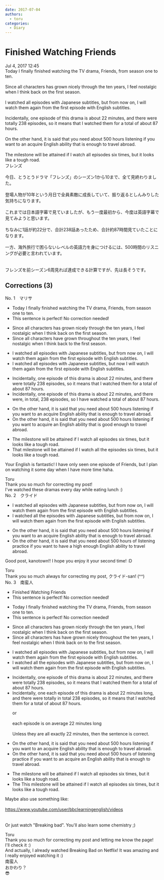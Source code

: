 ```yaml
---
date: 2017-07-04
authors:
  - toru
categories:
  - Diary
---
```


<h1 id="subject_show">Finished Watching Friends</h1>
<div class="date">Jul 4, 2017 12:45</div>
<div id="post"><div id="body_show_ori">
Today I finally finished watching the TV drama, Friends, from season one to ten.<br/><br/>Since all characters has grown nicely through the ten years, I feel nostalgic when I think back on the first season.<br/><br/>I watched all episodes with Japanese subtitles, but from now on, I will watch them again from the first episode with English subtitles.<br/><br/>Incidentally, one episode of this drama is about 22 minutes, and there were totally 238 episodes, so it means that I watched them for a total of about 87 hours.<br/><br/>On the other hand, it is said that you need about 500 hours listening if you want to an acquire English ability that is enough to travel abroad.<br/><br/>The milestone will be attained if I watch all episodes six times, but it looks like a tough road.
</div></div>

<!-- more -->

<div id="post_ja"><div id="body_show_mo">
フレンズ<br/><br/>今日、とうとうドラマ「フレンズ」のシーズン1から10まで、全て見終わりました。<br/><br/>登場人物が10年という月日で全員素敵に成長していて、振り返るとしんみりした気持ちになります。<br/><br/>これまでは日本語字幕で見ていましたが、もう一度最初から、今度は英語字幕で見てみようと思います。<br/><br/>ちなみに1話が約22分で、合計238話あったため、合計約87時間見ていたことになります。<br/><br/>一方、海外旅行で困らないレベルの英語力を身につけるには、500時間のリスニングが必要と言われています。<br/><br/><br/>フレンズを前シーズン6周見れば達成できる計算ですが、先は長そうです。
</div></div>

## Corrections (3)
<div id="block"><div class="first_name"> No. 1　<span class="just_name">マリサ</span></div><div id="block2">
<ul class="correction_field">
<li class="incorrect">Today I finally finished watching the TV drama, Friends, from season one to ten.</li>
<li class="corrected perfect">This sentence is perfect! No correction needed!</li>
</ul>
<ul class="correction_field">
<li class="incorrect">Since all characters has grown nicely through the ten years, I feel nostalgic when I think back on the first season.</li>
<li class="corrected correct">
Since all characters have grown throughout the ten years, I feel nostalgic when I think back to the first season.
</li>
</ul>
<ul class="correction_field">
<li class="incorrect">I watched all episodes with Japanese subtitles, but from now on, I will watch them again from the first episode with English subtitles.</li>
<li class="corrected correct">
I watched all episodes with Japanese subtitles, but now I will watch them again from the first episode with English subtitles.
</li>
</ul>
<ul class="correction_field">
<li class="incorrect">Incidentally, one episode of this drama is about 22 minutes, and there were totally 238 episodes, so it means that I watched them for a total of about 87 hours.</li>
<li class="corrected correct">
Incidentally, one episode of this drama is about 22 minutes, and there were, in total, 238 episodes, so I have watched a total of about 87 hours.
</li>
</ul>
<ul class="correction_field">
<li class="incorrect">On the other hand, it is said that you need about 500 hours listening if you want to an acquire English ability that is enough to travel abroad.</li>
<li class="corrected correct">
On the other hand, it is said that you need about 500 hours listening if you want to acquire an English ability that is good enough to travel abroad.
</li>
</ul>
<ul class="correction_field">
<li class="incorrect">The milestone will be attained if I watch all episodes six times, but it looks like a tough road.</li>
<li class="corrected correct">
That milestone will be attained if I watch all the episodes six times, but it looks like a tough road.
</li>
</ul>
<p class="comment_small">
 Your English is fantastic! I have only seen one episode of Friends, but I plan on watching it some day when I have more time haha.
</p>

</div><div class="name"><span class="just_name">Toru</span><br>
Thank you so much for correcting my post!<br/>I've watched these dramas every day while eating lunch :)
</div>
</div>
<div id="block"><div class="first_name"> No. 2　<span class="just_name">クライド</span></div><div id="block2">
<ul class="correction_field">
<li class="incorrect">I watched all episodes with Japanese subtitles, but from now on, I will watch them again from the first episode with English subtitles.</li>
<li class="corrected correct">
I watched all <span class="f_red">the</span> episodes with Japanese subtitles, but from now on, I will watch them again from the first episode with English subtitles.
</li>
</ul>
<ul class="correction_field">
<li class="incorrect">On the other hand, it is said that you need about 500 hours listening if you want to an acquire English ability that is enough to travel abroad.</li>
<li class="corrected correct">
On the other hand, it is said that you need about 500 hours o<span class="f_red">f </span>listening <span class="f_gray">practice</span> if you want <span class="f_blue">to have a high enough English ability to travel abroad</span>.
</li>
</ul>
<p class="comment_small">
 Good post, kanotown!! I hope you enjoy it your second time! :D
</p>

</div><div class="name"><span class="just_name">Toru</span><br>
Thank you so much always for correcting my post, クライド-san! (^^)
</div>
</div>
<div id="block"><div class="first_name"> No. 3　<span class="just_name">南蛮人</span></div><div id="block2">
<ul class="correction_field">
<li class="incorrect">Finished Watching Friends</li>
<li class="corrected perfect">This sentence is perfect! No correction needed!</li>
</ul>
<ul class="correction_field">
<li class="incorrect">Today I finally finished watching the TV drama, Friends, from season one to ten.</li>
<li class="corrected perfect">This sentence is perfect! No correction needed!</li>
</ul>
<ul class="correction_field">
<li class="incorrect">Since all characters has grown nicely through the ten years, I feel nostalgic when I think back on the first season.</li>
<li class="corrected correct">
Since all characters <span class="sline"><span class="f_red">has</span></span> <span class="f_blue">have</span> grown <span class="sline"><span class="f_gray">nicely</span></span> through<span class="f_blue">out</span> the ten years, I feel nostalgic when I think back <span class="sline"><span class="f_red">on</span></span> <span class="f_blue">to</span> the first season.
</li>
</ul>
<ul class="correction_field">
<li class="incorrect">I watched all episodes with Japanese subtitles, but from now on, I will watch them again from the first episode with English subtitles.</li>
<li class="corrected correct">
I watched all <span class="f_gray">the</span> episodes with Japanese subtitles, but from now on, I will watch them again from the first episode with English subtitles.
</li>
</ul>
<ul class="correction_field">
<li class="incorrect">Incidentally, one episode of this drama is about 22 minutes, and there were totally 238 episodes, so it means that I watched them for a total of about 87 hours.</li>
<li class="corrected correct">
Incidentally, <span class="sline"><span class="f_red">one</span></span> <span class="f_blue">each</span> episode of this drama is about 22 minutes <span class="f_gray">long</span>, and there were <span class="sline"><span class="f_red">totally</span></span> <span class="f_blue">in total</span> 238 episodes, so it means that I watched them for a total of about 87 hours.
<p class="correction_comment">or<br/><br/>each episode is on average 22 minutes long<br/><br/>Unless they are all exactly 22 minutes, then the sentence is correct.</p>
</li>
</ul>
<ul class="correction_field">
<li class="incorrect">On the other hand, it is said that you need about 500 hours listening if you want to an acquire English ability that is enough to travel abroad.</li>
<li class="corrected correct">
On the other hand, it is said that you need about 500 hours <span class="f_blue">of</span> listening <span class="f_blue">practice</span> if you want to <span class="sline"><span class="f_red">an</span></span> acquire <span class="f_blue">an</span> English ability that is enough to travel abroad.
</li>
</ul>
<ul class="correction_field">
<li class="incorrect">The milestone will be attained if I watch all episodes six times, but it looks like a tough road.</li>
<li class="corrected correct">
<span class="sline"><span class="f_red">The</span></span> <span class="f_blue">This</span> milestone will be attained if I watch all episodes six times, but it looks like a tough road.
</li>
</ul>
<p class="comment_small">
 Maybe also use something like:
 <br/>
 <br/>
 <a href="https://www.youtube.com/user/bbclearningenglish/videos" target="_blank">
  https://www.youtube.com/user/bbclearningenglish/videos
 </a>
 <br/>
 <br/>
 <br/>
 Or just watch "Breaking bad". You'll also learn some chemistry ;)
</p>

</div><div class="name"><span class="just_name">Toru</span><br>
Thank you so much for correcting my post and letting me know the page!<br/>I'll check it :)<br/>And actually, I already watched Breaking Bad on Netflix! It was amazing and I really enjoyed watching it :)
</div>
<div class="name"><span class="just_name">南蛮人</span><br>
おかわり？<br/>😎
</div>
</div>
